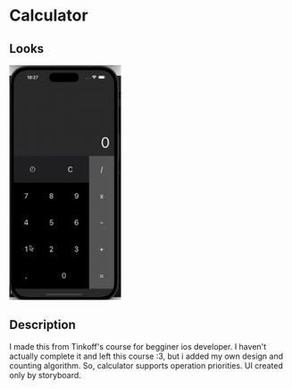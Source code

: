 # Calculator

## Looks

<img src="https://github.com/londxz/Calculator/blob/main/calcGif.gif" width=200 height=420>

## Description
I made this from Tinkoff's course for begginer ios developer.
I haven't actually complete it and left this course :3, but i added my own design and counting algorithm.
So, calculator supports operation priorities.
UI created only by storyboard.




